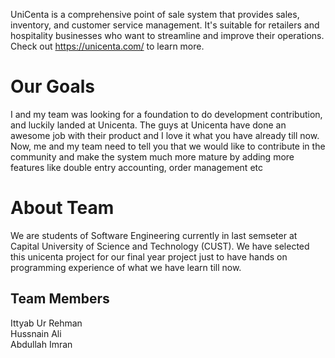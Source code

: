 UniCenta is a comprehensive point of sale system that provides sales, inventory, and customer service management. It's suitable for retailers and hospitality businesses who want to streamline and improve their operations. Check out https://unicenta.com/ to learn more.

# Our Goals
I and my team was looking for a foundation to do development contribution, and luckily landed at Unicenta. The guys at Unicenta have done an awesome job with their product and I love it what you have already till now. Now, me and my team need to tell you that we would like to contribute in the community and make the system much more mature by adding more features like double entry accounting, order management etc

# About Team
We are students of Software Engineering currently in last semseter at Capital University of Science and Technology (CUST). We have selected this unicenta project for our final year project just to have hands on programming experience of what we have learn till now.

## Team Members
Ittyab Ur Rehman <br>
Hussnain Ali <br>
Abdullah Imran <br>
